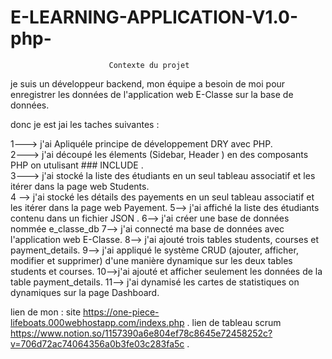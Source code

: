 # E-LEARNING-APPLICATION-V1.0-php-
                          Contexte du projet
je suis un développeur backend, mon  équipe a besoin de moi  pour enregistrer les données de l'application web E-Classe sur la base de données.

donc je est jai les taches suivantes :

                       
  
 1---> j'ai  Apliquéle principe de développement DRY avec PHP. <br>
 2--->  j'ai découpé les élements (Sidebar, Header ) en des composants PHP on utulisant ### INCLUDE .<br>
 3--->   j'ai stocké la liste des étudiants en un seul tableau associatif et les itérer dans la page web Students.<br>
 4 -->  j'ai stocké les détails des payements en un seul tableau associatif et les itérer dans la page web Payement.
 5--> j'ai affiché la liste des étudiants contenu dans un fichier  JSON .
 6--> j'ai créer une base de données nommée e_classe_db
7--> j'ai connecté ma base de données avec l'application web E-Classe.
8--> j'ai ajouté trois tables students, courses et payment_details.
9--> j'ai appliqué le système CRUD (ajouter, afficher, modifier et supprimer) d'une manière dynamique sur les deux tables students et courses.
10-->j'ai ajouté et afficher seulement les données de la table payment_details.
11--> j'ai dynamisé  les cartes de statistiques on dynamiques sur la page Dashboard.




lien de mon : site https://one-piece-lifeboats.000webhostapp.com/indexs.php   .
lien de tableau scrum https://www.notion.so/1157390a6e804ef78c8645e72458252c?v=706d72ac74064356a0b3fe03c283fa5c   .
 
